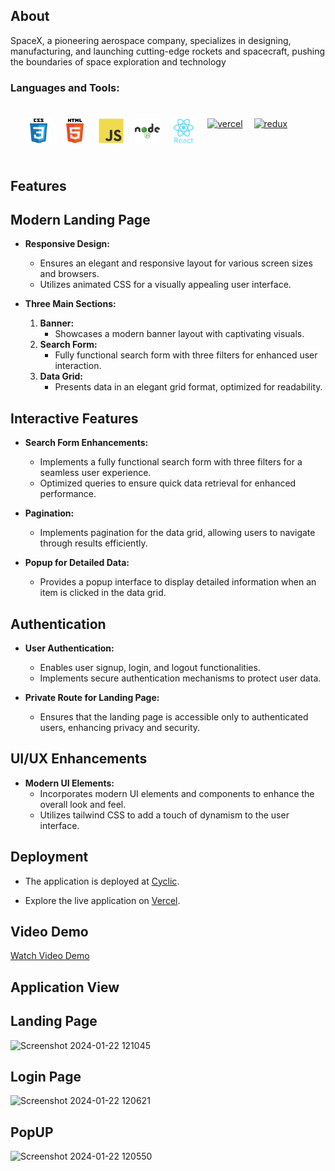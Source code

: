 ## About 
SpaceX, a pioneering aerospace company, specializes in designing, manufacturing, and launching cutting-edge rockets and spacecraft, pushing the boundaries of space exploration and technology

<h3 align="left">Languages and Tools:</h3>
<p align="left" style="width: 90%; margin: auto; padding: 23px; display: flex; gap: 18px;">
  <a href="https://www.w3schools.com/css/" target="_blank" rel="noreferrer">
    <img src="https://raw.githubusercontent.com/devicons/devicon/master/icons/css3/css3-original-wordmark.svg" alt="css3" width="40" height="40"/>
  </a>

  <a href="https://www.w3.org/html/" target="_blank" rel="noreferrer">
    <img src="https://raw.githubusercontent.com/devicons/devicon/master/icons/html5/html5-original-wordmark.svg" alt="html5" width="40" height="40"/>
  </a>

  <a href="https://developer.mozilla.org/en-US/docs/Web/JavaScript" target="_blank" rel="noreferrer">
    <img src="https://raw.githubusercontent.com/devicons/devicon/master/icons/javascript/javascript-original.svg" alt="javascript" width="40" height="40"/>
  </a>

  <a href="https://nodejs.org" target="_blank" rel="noreferrer">
    <img src="https://raw.githubusercontent.com/devicons/devicon/master/icons/nodejs/nodejs-original-wordmark.svg" alt="nodejs" width="40" height="40"/>
  </a> 

  <a href="https://reactjs.org/" target="_blank" rel="noreferrer">
    <img src="https://raw.githubusercontent.com/devicons/devicon/master/icons/react/react-original-wordmark.svg" alt="react" width="40" height="40"/>
  </a>

  <a href="https://vercel.com/" target="_blank" rel="noreferrer">
    <img src="https://th.bing.com/th/id/OIP.ypz_d6GL7n2nXfQnbw_ARAHaFj?w=195&h=180&c=7&r=0&o=5&dpr=1.3&pid=1.7" alt="vercel" width="50" height="40"/>
  </a>

  <a href="https://redux.js.org/" target="_blank" rel="noreferrer">
    <img src="https://th.bing.com/th/id/OIP.WcRnU2ERqYHZBKBQ0zXCvgHaGs?w=188&h=180&c=7&r=0&o=5&dpr=1.3&pid=1.7" alt="redux" width="50" height="40"/>
  </a>
</p>

## Features 

## Modern Landing Page

- **Responsive Design:**
  - Ensures an elegant and responsive layout for various screen sizes and browsers.
  - Utilizes animated CSS for a visually appealing user interface.

- **Three Main Sections:**
  1. **Banner:**
      - Showcases a modern banner layout with captivating visuals.
  2. **Search Form:**
      - Fully functional search form with three filters for enhanced user interaction.
  3. **Data Grid:**
      - Presents data in an elegant grid format, optimized for readability.

## Interactive Features

- **Search Form Enhancements:**
  - Implements a fully functional search form with three filters for a seamless user experience.
  - Optimized queries to ensure quick data retrieval for enhanced performance.

- **Pagination:**
  - Implements pagination for the data grid, allowing users to navigate through results efficiently.

- **Popup for Detailed Data:**
  - Provides a popup interface to display detailed information when an item is clicked in the data grid.

## Authentication

- **User Authentication:**
  - Enables user signup, login, and logout functionalities.
  - Implements secure authentication mechanisms to protect user data.

- **Private Route for Landing Page:**
  - Ensures that the landing page is accessible only to authenticated users, enhancing privacy and security.

## UI/UX Enhancements

- **Modern UI Elements:**
  - Incorporates modern UI elements and components to enhance the overall look and feel.
  - Utilizes tailwind CSS to add a touch of dynamism to the user interface.

## Deployment

- The application is deployed at [Cyclic](https://good-ruby-woodpecker-gown.cyclic.app).

- Explore the live application on [Vercel](https://brainstormforce.vercel.app/spacex).

## Video Demo
[Watch Video Demo](https://drive.google.com/file/d/1S2PSK74WcC4AF4ElkanjYGKBi860s18x/view?usp=sharing)


## Application View



## Landing Page
![Screenshot 2024-01-22 121045](https://github.com/borsejugal23/Jugal-borse-Frontend-Developer/assets/115457172/481994b9-a0d8-4c6d-9b19-38519045ec7f)

## Login Page

![Screenshot 2024-01-22 120621](https://github.com/borsejugal23/Jugal-borse-Frontend-Developer/assets/115457172/818e7d82-bb97-44f8-8869-7afde486b430)

## PopUP
![Screenshot 2024-01-22 120550](https://github.com/borsejugal23/Jugal-borse-Frontend-Developer/assets/115457172/21d4568f-33aa-415c-8874-24668de23b41)




